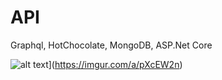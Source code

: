 # API
Graphql, HotChocolate, MongoDB, ASP.Net Core

![alt text]((https://i.imgur.com/hnfGGlW.jpg))](https://imgur.com/a/pXcEW2n)
